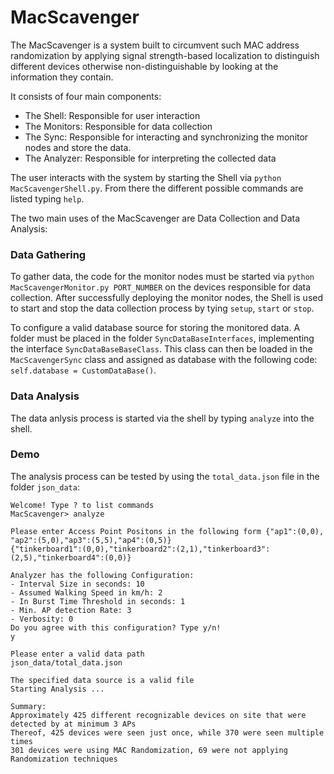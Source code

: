 # MacScavenger

The MacScavenger is a system built to  circumvent such 
MAC address randomization by applying signal 
strength-based localization to distinguish different 
devices otherwise non-distinguishable by looking at 
the information they contain.

It consists of four main components:
- The Shell: Responsible for user interaction
- The Monitors: Responsible for data collection
- The Sync: Responsible for interacting and synchronizing the monitor nodes and store the data.
- The Analyzer: Responsible for interpreting the collected data

The user interacts with the system by starting the Shell via
`python  MacScavengerShell.py`. From there the different possible commands
 are listed typing `help`.
 
 The two main uses of the MacScavenger are Data Collection and Data Analysis:
 ### Data Gathering
 To gather data, the code for the monitor nodes must be started via `python MacScavengerMonitor.py PORT_NUMBER` on the devices responsible for data collection.
 After successfully deploying the monitor nodes, the Shell is used to start and stop the data collection process by tying
 `setup`, `start` or `stop`.
 
 To configure a valid database source for storing the monitored data. A folder must be placed
  in the folder `SyncDataBaseInterfaces`, implementing the interface `SyncDataBaseBaseClass`.
  This class can then be loaded in the `MacScavengerSync` class and assigned as database with the following code:\
  `self.database = CustomDataBase()`.
 
 ### Data Analysis
The data anlysis process is started via the shell by typing
`analyze` into the shell.


### Demo
The analysis process can be tested by using the `total_data.json` file in the folder `json_data`:
```
Welcome! Type ? to list commands
MacScavenger> analyze

Please enter Access Point Positons in the following form {"ap1":(0,0), "ap2":(5,0),"ap3":(5,5),"ap4":(0,5)}
{"tinkerboard1":(0,0),"tinkerboard2":(2,1),"tinkerboard3":(2,5),"tinkerboard4":(0,0)}

Analyzer has the following Configuration:
- Interval Size in seconds: 10
- Assumed Walking Speed in km/h: 2
- In Burst Time Threshold in seconds: 1
- Min. AP detection Rate: 3
- Verbosity: 0
Do you agree with this configuration? Type y/n!
y

Please enter a valid data path
json_data/total_data.json

The specified data source is a valid file
Starting Analysis ...

Summary:                                                                             
Approximately 425 different recognizable devices on site that were detected by at minimum 3 APs
Thereof, 425 devices were seen just once, while 370 were seen multiple times
301 devices were using MAC Randomization, 69 were not applying Randomization techniques
```